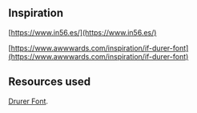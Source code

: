 ## Inspiration

[https://www.in56.es/](https://www.in56.es/)

[https://www.awwwards.com/inspiration/if-durer-font](https://www.awwwards.com/inspiration/if-durer-font)

## Resources used

[Drurer Font](https://iframe.gumroad.com/l/durer-display-font).
